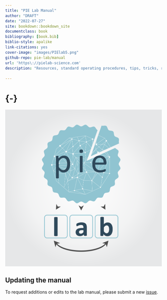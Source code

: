 ```yaml
--- 
title: "PIE Lab Manual"
author: "DRAFT"
date: "2022-07-27"
site: bookdown::bookdown_site
documentclass: book
bibliography: [book.bib]
biblio-style: apalike
link-citations: yes
cover-image: "images/PIElab5.png"
github-repo: pie-lab/manual
url: 'https\://pielab-science.com'
description: "Resources, standard operating procedures, tips, tricks, rules"

---
```


#  {-}

![](images/PIElab5.png)


## Updating the manual

To request additions or edits to the lab manual, please submit a new [issue](https://github.com/pie-lab/manual/issues). 
